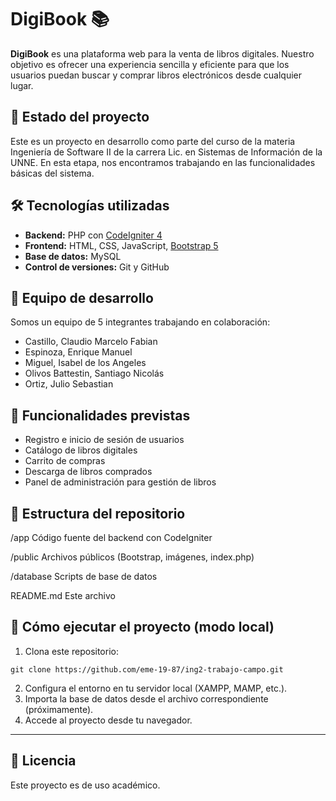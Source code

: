 # DigiBook 📚

**DigiBook** es una plataforma web para la venta de libros digitales. Nuestro objetivo es ofrecer una experiencia sencilla y eficiente para que los usuarios puedan buscar y comprar libros electrónicos desde cualquier lugar.

## 🚀 Estado del proyecto

Este es un proyecto en desarrollo como parte del curso de la materia Ingeniería de Software II de la carrera Lic. en Sistemas de Información de la UNNE. En esta etapa, nos encontramos trabajando en las funcionalidades básicas del sistema.

## 🛠️ Tecnologías utilizadas

- **Backend:** PHP con [CodeIgniter 4](https://codeigniter.com/)
- **Frontend:** HTML, CSS, JavaScript, [Bootstrap 5](https://getbootstrap.com/)
- **Base de datos:** MySQL
- **Control de versiones:** Git y GitHub

## 👥 Equipo de desarrollo

Somos un equipo de 5 integrantes trabajando en colaboración:

- Castillo, Claudio Marcelo Fabian 
- Espinoza, Enrique Manuel 
- Miguel, Isabel de los Angeles 
- Olivos Battestin, Santiago Nicolás 
- Ortiz, Julio Sebastian

## 📌 Funcionalidades previstas

- Registro e inicio de sesión de usuarios  
- Catálogo de libros digitales  
- Carrito de compras  
- Descarga de libros comprados  
- Panel de administración para gestión de libros  

## 📁 Estructura del repositorio

/app Código fuente del backend con CodeIgniter

/public Archivos públicos (Bootstrap, imágenes, index.php)

/database Scripts de base de datos

README.md Este archivo


## 🔧 Cómo ejecutar el proyecto (modo local)

1. Clona este repositorio:
```
git clone https://github.com/eme-19-87/ing2-trabajo-campo.git
```
2. Configura el entorno en tu servidor local (XAMPP, MAMP, etc.).
3. Importa la base de datos desde el archivo correspondiente (próximamente).
4. Accede al proyecto desde tu navegador.

---

## 📄 Licencia

Este proyecto es de uso académico.
